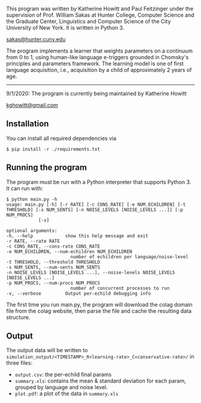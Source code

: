 This program was written by Katherine Howitt and Paul Feitzinger under the supervision of Prof. William Sakas
at Hunter College, Computer Science and the Graduate Center, Linguistics and Computer Science of the City University
of New York. It is written in Python 3.

sakas@hunter.cuny.edu

The program implements a learner that weights parameters on a continuum from 0 to 1, using human-like language e-triggers grounded in Chomsky's principles
and parameters framework. The learning model is one of first language acquisition, i.e., acquisition by a child of approximately 2 years of age.


-----

9/1/2020: The program is currently being maintained by Katherine Howitt

kghowitt@gmail.com

## Installation

You can install all required dependencies via

    $ pip install -r ./requirements.txt

## Running the program
The program must be run with a Python interpreter that supports Python 3. It can run with:

    $ python main.py -h
    usage: main.py [-h] [-r RATE] [-c CONS_RATE] [-e NUM_ECHILDREN] [-t THRESHOLD] [-s NUM_SENTS] [-n NOISE_LEVELS [NOISE_LEVELS ...]] [-p NUM_PROCS]
                [-v]

    optional arguments:
    -h, --help            show this help message and exit
    -r RATE, --rate RATE
    -c CONS_RATE, --cons-rate CONS_RATE
    -e NUM_ECHILDREN, --num-echildren NUM_ECHILDREN
                            number of echildren per language/noise-level
    -t THRESHOLD, --threshold THRESHOLD
    -s NUM_SENTS, --num-sents NUM_SENTS
    -n NOISE_LEVELS [NOISE_LEVELS ...], --noise-levels NOISE_LEVELS [NOISE_LEVELS ...]
    -p NUM_PROCS, --num-procs NUM_PROCS
                            number of concurrent processes to run
    -v, --verbose         Output per-echild debugging info

The first time you run main.py, the program will download the colag domain file
from the colag website, then parse the file and cache the resulting data
structure.

## Output

The output data will be written to
`simulation_output/<TIMESTAMP>_R<learning-rate>_C<conservative-rate>/` in three
files:

- `output.csv`: the per-echild final params
- `summary.xls`: contains the mean & standard deviation for each param, grouped
  by language and noise level.
- `plot.pdf`: a plot of the data in `summary.xls`
